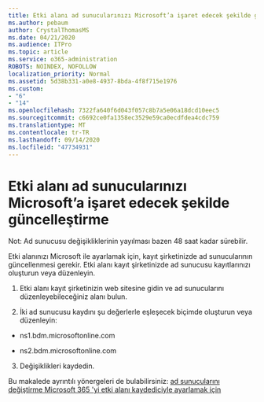 ```yaml
---
title: Etki alanı ad sunucularınızı Microsoft’a işaret edecek şekilde güncelleştirme
ms.author: pebaum
author: CrystalThomasMS
ms.date: 04/21/2020
ms.audience: ITPro
ms.topic: article
ms.service: o365-administration
ROBOTS: NOINDEX, NOFOLLOW
localization_priority: Normal
ms.assetid: 5d38b331-a0e8-4937-8bda-4f8f715e1976
ms.custom:
- "6"
- "14"
ms.openlocfilehash: 7322fa640f6d043f057c8b7a5e06a18dcd10eec5
ms.sourcegitcommit: c6692ce0fa1358ec3529e59ca0ecdfdea4cdc759
ms.translationtype: MT
ms.contentlocale: tr-TR
ms.lasthandoff: 09/14/2020
ms.locfileid: "47734931"
---
```

# <a name="update-your-domain-nameservers-to-point-to-microsoft"></a>Etki alanı ad sunucularınızı Microsoft’a işaret edecek şekilde güncelleştirme

Not: Ad sunucusu değişikliklerinin yayılması bazen 48 saat kadar sürebilir.
  
Etki alanınızı Microsoft ile ayarlamak için, kayıt şirketinizde ad sunucularının güncellenmesi gerekir. Etki alanı kayıt şirketinizde ad sunucusu kayıtlarınızı oluşturun veya düzenleyin.
  
1. Etki alanı kayıt şirketinizin web sitesine gidin ve ad sunucularını düzenleyebileceğiniz alanı bulun.

2. İki ad sunucusu kaydını şu değerlerle eşleşecek biçimde oluşturun veya düzenleyin:

  - ns1.bdm.microsoftonline.com

  - ns2.bdm.microsoftonline.com

3. Değişiklikleri kaydedin.

Bu makalede ayrıntılı yönergeleri de bulabilirsiniz: [ad sunucularını değiştirme Microsoft 365 'yi etki alanı kaydediciyle ayarlamak için](https://docs.microsoft.com/microsoft-365/admin/get-help-with-domains/change-nameservers-at-any-domain-registrar)
  